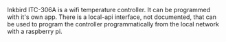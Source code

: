 Inkbird ITC-306A is a wifi temperature controller. It can be programmed with it's own app. There is a local-api interface, not documented, that can be used to program the controller programmatically from the local network with a raspberry pi.